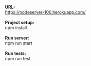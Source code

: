 <b>URL:</b></br>
https://nodeserver-100.herokuapp.com/</br>
</br>
<b>Project setup:</b></br>
npm install</br>
</br>
<b>Run server:</b></br>
npm run start</br>
</br>
<b>Run tests:</b></br>
npm run test